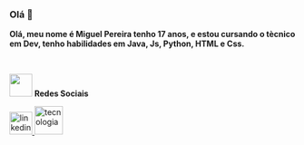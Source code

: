 ### Olá 👋

**Olá, meu nome é Miguel Pereira tenho 17 anos, e estou cursando o tècnico em Dev, tenho habilidades em Java, Js, Python, HTML e Css.**

<br>

<img src="https://github.com/Miguel1DM/Folder/blob/main/img/internet.png" width = "40px" > **Redes Sociais**

<a href="https://www.linkedin.com/in/miguelpsneto" target="_blank">
  <img src="https://github.com/Miguel1DM/Folder/blob/main/img/linkedin.png" alt="linkedin"  width="40" height="40">
</a>


<img src="https://github.com/Miguel1DM/Folder/blob/main/img/ferramenta11.png" alt="tecnologia"  width="50" height="50">




